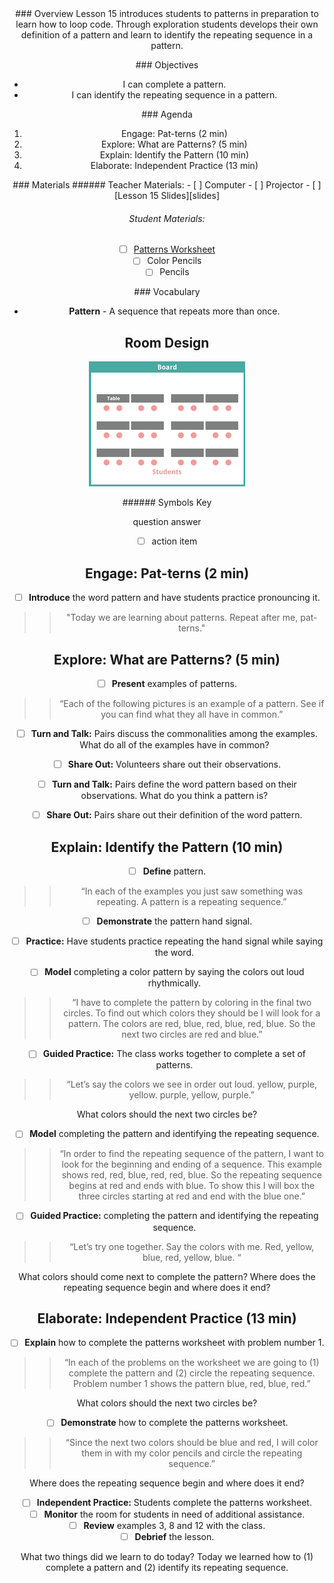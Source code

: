 <header class='header' title='Identifying Patterns' subtitle='Lesson 15'/>

<notable>
<iconp src='/icons/activity.png'>### Overview</iconp>
Lesson 15 introduces students to patterns in preparation to learn how to loop code. Through exploration students develops their own definition of a pattern and learn to identify the repeating sequence in a pattern.


<iconp src='/icons/objectives.png'>### Objectives</iconp>
- I can complete a pattern.
- I can identify the repeating sequence in a pattern.

<iconp src='/icons/agenda.png'>### Agenda</iconp>

1. Engage: Pat-terns (2 min)
1. Explore: What are Patterns? (5 min)
1. Explain: Identify the Pattern (10 min)
1. Elaborate: Independent Practice (13 min)

<note>
<iconp src='/icons/materials.png'>### Materials</iconp>
###### Teacher Materials:
- [ ] Computer
- [ ] Projector
- [ ] [Lesson 15 Slides][slides]

###### Student Materials:
- [ ] [Patterns Worksheet][worksheet]
- [ ] Color Pencils
- [ ] Pencils

<iconp src='/icons/vocab.png'>### Vocabulary</iconp>
- **Pattern** - A sequence that repeats more than once.

</note>

<pagebreak/>

## Room Design

![room](./images/layout-tables.png)

<note borderLeft='2px solid green' mt='2em'>
###### Symbols Key

<iconp ml='1.65em' type='question'>question</iconp>
<iconp ml='1.65em' type='answer'>answer</iconp>
- [ ] action item
</note>

<pagebreak/>

## Engage: Pat-terns (2 min)
- [ ] **Introduce** the word pattern and have students practice pronouncing it.
>> "Today we are learning about patterns. Repeat after me, pat-terns."

## Explore: What are Patterns? (5 min)
- [ ] **Present** examples of patterns.
>> “Each of the following pictures is an example of a pattern. See if you can find what they all have in common.”

- [ ] **Turn and Talk:** Pairs discuss the commonalities among the examples.
<iconp type='question'>What do all of the examples have in common?</iconp>

- [ ] **Share Out:** Volunteers share out their observations.

- [ ] **Turn and Talk:** Pairs define the word pattern based on their observations.
<iconp type='question'>What do you think a pattern is?</iconp>

- [ ] **Share Out:** Pairs share out their definition of the word pattern.

## Explain: Identify the Pattern (10 min)
- [ ] **Define** pattern.
>> “In each of the examples you just saw something was repeating. A pattern is a repeating sequence.”

- [ ] **Demonstrate** the pattern hand signal.

- [ ] **Practice:** Have students practice repeating the hand signal while saying the word.

- [ ] **Model** completing a color pattern by saying the colors out loud rhythmically.
>> “I have to complete the pattern by coloring in the final two circles. To find out which colors they should be I will look for a pattern. The colors are red, blue, red, blue, red, blue. So the next two circles are red and blue.”

- [ ] **Guided Practice:** The class works together to complete a set of patterns.
>> “Let’s say the colors we see in order out loud. yellow, purple, yellow. purple, yellow, purple.”

<iconp type='question'>What colors should the next two circles be?</iconp>

- [ ] **Model** completing the pattern and identifying the repeating sequence.
>> “In order to find the repeating sequence of the pattern, I want to look for the beginning and ending of a sequence. This example shows red, red, blue, red, red, blue. So the repeating sequence begins at red and ends with blue. To show this I will box the three circles starting at red and end with the blue one.”

- [ ] **Guided Practice:** completing the pattern and identifying the repeating sequence.
>> “Let’s try one together. Say the colors with me. Red, yellow, blue, red, yellow, blue. “

<iconp type='question'>What colors should come next to complete the pattern?</iconp>
<iconp type='question'>Where does the repeating sequence begin and where does it end?</iconp>

## Elaborate: Independent Practice (13 min)
- [ ] **Explain** how to complete the patterns worksheet with problem number 1.
>> “In each of the problems on the worksheet we are going to (1) complete the pattern and (2) circle the repeating sequence. Problem number 1 shows the pattern blue, red, blue, red.”

<iconp type='question'>What colors should the next two circles be?</iconp>

- [ ] **Demonstrate** how to complete the patterns worksheet.
>> “Since the next two colors should be blue and red, I will color them in with my color pencils and circle the repeating sequence.”

<iconp type='question'>Where does the repeating sequence begin and where does it end?</iconp>

- [ ] **Independent Practice:** Students complete the patterns worksheet.
- [ ] **Monitor** the room for students in need of additional assistance.
- [ ] **Review** examples 3, 8 and 12 with the class.
- [ ] **Debrief** the lesson.

<iconp type='question'>What two things did we learn to do today?</iconp>
<iconp type='answer'>Today we learned how to (1) complete a pattern and (2) identify its repeating sequence.</iconp>

</notable>

[slides]: https://docs.google.com/presentation/d/1WesquT9S_aw8CzzoQCw0iuu6xflkTiF4zAyBxLB6RN4/edit#slide=id.p
[worksheet]: https://drive.google.com/file/d/0B48_2vIyABioWjJyc0Z1c2dRelk/view
